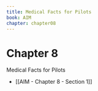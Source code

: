 ```yaml
---
title: Medical Facts for Pilots
book: AIM
chapter: chapter08
---
```

# Chapter 8
Medical Facts for Pilots

- [[AIM - Chapter 8 - Section 1]]